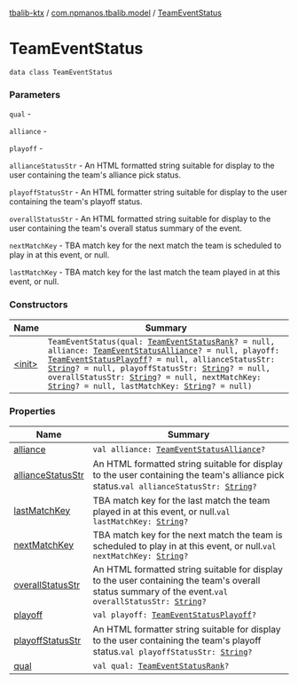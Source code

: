 [tbalib-ktx](../../index.md) / [com.npmanos.tbalib.model](../index.md) / [TeamEventStatus](./index.md)

# TeamEventStatus

`data class TeamEventStatus`

### Parameters

`qual` -

`alliance` -

`playoff` -

`allianceStatusStr` - An HTML formatted string suitable for display to the user containing the team's alliance pick status.

`playoffStatusStr` - An HTML formatter string suitable for display to the user containing the team's playoff status.

`overallStatusStr` - An HTML formatted string suitable for display to the user containing the team's overall status summary of the event.

`nextMatchKey` - TBA match key for the next match the team is scheduled to play in at this event, or null.

`lastMatchKey` - TBA match key for the last match the team played in at this event, or null.

### Constructors

| Name | Summary |
|---|---|
| [&lt;init&gt;](-init-.md) | `TeamEventStatus(qual: `[`TeamEventStatusRank`](../-team-event-status-rank/index.md)`? = null, alliance: `[`TeamEventStatusAlliance`](../-team-event-status-alliance/index.md)`? = null, playoff: `[`TeamEventStatusPlayoff`](../-team-event-status-playoff/index.md)`? = null, allianceStatusStr: `[`String`](https://kotlinlang.org/api/latest/jvm/stdlib/kotlin/-string/index.html)`? = null, playoffStatusStr: `[`String`](https://kotlinlang.org/api/latest/jvm/stdlib/kotlin/-string/index.html)`? = null, overallStatusStr: `[`String`](https://kotlinlang.org/api/latest/jvm/stdlib/kotlin/-string/index.html)`? = null, nextMatchKey: `[`String`](https://kotlinlang.org/api/latest/jvm/stdlib/kotlin/-string/index.html)`? = null, lastMatchKey: `[`String`](https://kotlinlang.org/api/latest/jvm/stdlib/kotlin/-string/index.html)`? = null)` |

### Properties

| Name | Summary |
|---|---|
| [alliance](alliance.md) | `val alliance: `[`TeamEventStatusAlliance`](../-team-event-status-alliance/index.md)`?` |
| [allianceStatusStr](alliance-status-str.md) | An HTML formatted string suitable for display to the user containing the team's alliance pick status.`val allianceStatusStr: `[`String`](https://kotlinlang.org/api/latest/jvm/stdlib/kotlin/-string/index.html)`?` |
| [lastMatchKey](last-match-key.md) | TBA match key for the last match the team played in at this event, or null.`val lastMatchKey: `[`String`](https://kotlinlang.org/api/latest/jvm/stdlib/kotlin/-string/index.html)`?` |
| [nextMatchKey](next-match-key.md) | TBA match key for the next match the team is scheduled to play in at this event, or null.`val nextMatchKey: `[`String`](https://kotlinlang.org/api/latest/jvm/stdlib/kotlin/-string/index.html)`?` |
| [overallStatusStr](overall-status-str.md) | An HTML formatted string suitable for display to the user containing the team's overall status summary of the event.`val overallStatusStr: `[`String`](https://kotlinlang.org/api/latest/jvm/stdlib/kotlin/-string/index.html)`?` |
| [playoff](playoff.md) | `val playoff: `[`TeamEventStatusPlayoff`](../-team-event-status-playoff/index.md)`?` |
| [playoffStatusStr](playoff-status-str.md) | An HTML formatter string suitable for display to the user containing the team's playoff status.`val playoffStatusStr: `[`String`](https://kotlinlang.org/api/latest/jvm/stdlib/kotlin/-string/index.html)`?` |
| [qual](qual.md) | `val qual: `[`TeamEventStatusRank`](../-team-event-status-rank/index.md)`?` |
